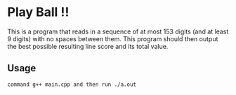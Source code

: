# Play Ball !!
This is a program that reads in a sequence of at most 153 digits (and at least 9 digits) with no spaces between them. This program should then output the best possible resulting line score and its total value. 

## Usage
```
command g++ main.cpp and then run ./a.out
```

